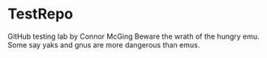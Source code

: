 # TestRepo
GitHub testing lab by Connor McGing
Beware the wrath of the hungry emu.
Some say yaks and gnus are more dangerous than emus.
